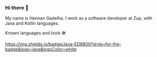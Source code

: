 ### Hi there 👋

My name is Hennan Gadelha. I work as a software developer at Zup, with Java and Kotlin languages.

Known languages and lools 🛠

https://img.shields.io/badge/Java-ED8B00?style=for-the-badge&logo=java&logoColor=white

